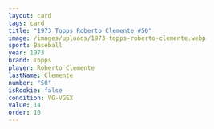 ```yaml
---
layout: card
tags: card
title: "1973 Topps Roberto Clemente #50"
image: /images/uploads/1973-topps-roberto-clemente.webp
sport: Baseball
year: 1973
brand: Topps
player: Roberto Clemente
lastName: Clemente
number: "50"
isRookie: false
condition: VG-VGEX
value: 14
order: 10
---
```

